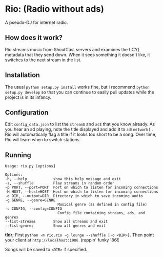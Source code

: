 Rio: (Radio without ads)
========================

A pseudo-DJ for internet radio.

How does it work?
-----------------

Rio streams music from ShoutCast servers and examines the (ICY) metadata that
they send down. When it sees something it doesn't like, it switches to the next
stream in the list.


Installation
------------

The usual `python setup.py install` works fine, but I recommend `python
setup.py develop` so that you can continue to easily pull updates while the
project is in its infancy.


Configuration
-------------

Edit `config_data.json` to list the `stream`s and `ad`s that you know already.
As you hear an ad playing, note the title displayed and add it to `ad[network]`
. Rio will automatically flag a title if it looks too short to be a song. Over
time, Rio will learn when to switch stations.


Running
-------

    Usage: rio.py [options]

    Options:
    -h, --help            show this help message and exit
    -s, --shuffle         Play streams in random order
    -p PORT, --port=PORT  Port on which to listen for incoming connections
    -H HOST, --host=HOST  Host on which to listen for incoming connections
    -o DIR, --output=DIR  Directory in which to save incoming audio
    -g GENRE, --genre=GENRE
                            Musical genre (as defined in config file)
    -c CONFIG, --config=CONFIG
                            Config file containing streams, ads, and genres
    --list-streams        Show all streams and exit
    --list-genres         Show all genres and exit

**tldr;** First `python -m rio.rio -g lounge --shuffle [-o <DIR>]`. Then point your client at
`http://localhost:1986`. (reppin' funky '86!)

Songs will be saved to `<DIR>` if specified.
